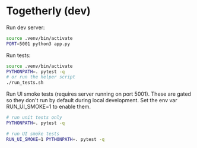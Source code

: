 # Togetherly (dev)

Run dev server:

```bash
source .venv/bin/activate
PORT=5001 python3 app.py
```

Run tests:

```bash
source .venv/bin/activate
PYTHONPATH=. pytest -q
# or run the helper script
./run_tests.sh
```

Run UI smoke tests (requires server running on port 5001). These are gated so they don't run by default during local development. Set the env var RUN_UI_SMOKE=1 to enable them.

```bash
# run unit tests only
PYTHONPATH=. pytest -q

# run UI smoke tests
RUN_UI_SMOKE=1 PYTHONPATH=. pytest -q
```
